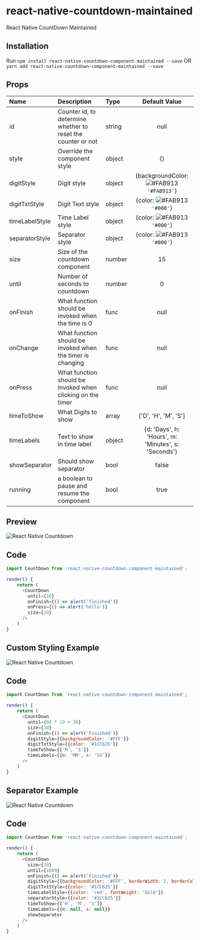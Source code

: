 # react-native-countdown-maintained
React Native CountDown Maintained

## Installation
Run `npm install react-native-countdown-component-maintained --save` OR `yarn add react-native-countdown-component-maintained --save`

## Props
| Name | Description | Type | Default Value |
| :--- | :----- | :--- | :---: |
| id | Counter id, to determine whether to reset the counter or not | string | null |
| style | Override the component style | object | {} |
| digitStyle |  Digit style | object | {backgroundColor: ![#FAB913](https://placehold.it/15/FAB913/000000?text=+) `'#FAB913'`} |
| digitTxtStyle | Digit Text style | object | {color: ![#FAB913](https://placehold.it/15/000000/000000?text=+) `'#000'`} |
| timeLabelStyle | Time Label style | object | {color: ![#FAB913](https://placehold.it/15/000000/000000?text=+) `'#000'`} |
| separatorStyle | Separator style | object | {color: ![#FAB913](https://placehold.it/15/000000/000000?text=+) `'#000'`} |
| size | Size of the countdown component | number | 15 |
| until | Number of seconds to countdown | number | 0 |
| onFinish | What function should be invoked when the time is 0 | func | null |
| onChange | What function should be invoked when the timer is changing | func | null |
| onPress | What function should be invoked when clicking on the timer | func | null |
| timeToShow | What Digits to show | array | ['D', 'H', 'M', 'S'] |
| timeLabels | Text to show in time label | object | {d: 'Days', h: 'Hours', m: 'Minutes', s: 'Seconds'} |
| showSeparator | Should show separator | bool | false |
| running | a boolean to pause and resume the component | bool | true |


## Preview

![React Native Countdown](https://media.giphy.com/media/xT0xeLWYNSaLerFGko/giphy.gif "React Native Countdown")

## Code
```javascript
import CountDown from 'react-native-countdown-component-maintained';

render() {
    return (
      <CountDown
        until={10}
        onFinish={() => alert('finished')}
        onPress={() => alert('hello')}
        size={20}
      />
    )
}
```

## Custom Styling Example

![React Native Countdown](https://media.giphy.com/media/wIwc1dinsZhx6v2PxB/giphy.gif "React Native Countdown")

## Code
```javascript
import CountDown from 'react-native-countdown-component-maintained';

render() {
    return (
      <CountDown
        until={60 * 10 + 30}
        size={30}
        onFinish={() => alert('Finished')}
        digitStyle={{backgroundColor: '#FFF'}}
        digitTxtStyle={{color: '#1CC625'}}
        timeToShow={['M', 'S']}
        timeLabels={{m: 'MM', s: 'SS'}}
      />
    )
}
```


## Separator Example

![React Native Countdown](https://media.giphy.com/media/4H7qQF4UPwQKEc0Qpx/giphy.gif "React Native Countdown")


## Code
```javascript
import CountDown from 'react-native-countdown-component-maintained';

render() {
    return (
      <CountDown
        size={30}
        until={1000}
        onFinish={() => alert('Finished')}
        digitStyle={{backgroundColor: '#FFF', borderWidth: 2, borderColor: '#1CC625'}}
        digitTxtStyle={{color: '#1CC625'}}
        timeLabelStyle={{color: 'red', fontWeight: 'bold'}}
        separatorStyle={{color: '#1CC625'}}
        timeToShow={['H', 'M', 'S']}
        timeLabels={{m: null, s: null}}
        showSeparator
      />
    )
}
```
